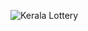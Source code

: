![Kerala Lottery](https://github.com/AK-Developers/Kerala_Lottery_App/assets/142150283/5a158707-0bb4-42e1-bc03-de64038a20f1)
